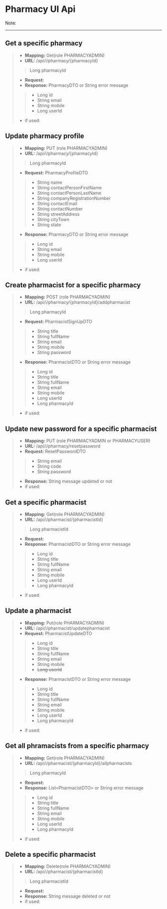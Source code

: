 # Pharmacy UI Api

Note:

---
## Get a specific pharmacy
>- **Mapping:** Get(role PHARMACYADMIN)
>- **URL:** /api/i/pharmacy/{pharmacyId}
>> Long pharmacyId
>- **Request:** 
>- **Response:** PharmacyDTO or String error message
>>- Long id
>>- String email
>>- String mobile
>>- Long userId
>- if used: 

## Update pharmacy profile
>- **Mapping:** PUT (role PHARMACYADMIN)
>- **URL:** /api/i/pharmacy/{pharmacyId}
>> Long pharmacyId
>- **Request:** PharmacyProfileDTO
>>- String name
>>- String contactPersonFirstName
>>- String contactPersonLastName
>>- String companyRegistrationNumber
>>- String contactEmail
>>- String contactNumber
>>- String streetAddress
>>- String cityTown
>>- String state
>- **Response:** PharmacyDTO or String error message
>>- Long id
>>- String email
>>- String mobile
>>- Long userId
>- if used: 

## Create pharmacist for a specific pharmacy
>- **Mapping:** POST (role PHARMACYADMIN)
>- **URL:** /api/i/pharmacy/{pharmacyId}/addpharmacist
>> Long pharmacyId
>- **Request:** PharmacistSignUpDTO
>>- String title
>>- String fullName
>>- String email
>>- String mobile
>>- String password
>- **Response:** PharmacistDTO or String error message
>>- Long id
>>- String title
>>- String fullName
>>- String email
>>- String mobile
>>- Long userId
>>- Long pharmacyId
>- if used: 

## Update new password for a specific pharmacist
>- **Mapping:** PUT (role PHARMACYADMIN or PHARMACYUSER)
>- **URL:** /api/i/pharmacy/resetpassword
>- **Request:** ResetPasswordDTO
>>- String email
>>- String code
>>- String password
>- **Response:** String message updeted or not
>- if used: 

## Get a specific pharmacist
>- **Mapping:** Get(role PHARMACYADMIN)
>- **URL:** /api/i/pharmacist/{pharmacistId}
>> Long pharmacistId
>- **Request:** 
>- **Response:** PharmacistDTO or String error message
>>- Long id
>>- String title
>>- String fullName
>>- String email
>>- String mobile
>>- Long userId
>>- Long pharmacyId
>- if used: 

## Update a pharmacist
>- **Mapping:** Put(role PHARMACYADMIN)
>- **URL:** /api/i/pharmacist/updatepharmacist
>- **Request:** PharmacistUpdateDTO
>>- Long id
>>- String title
>>- String fullName
>>- String email
>>- String mobile
>>- ~~Long userId~~
>- **Response:** PharmacistDTO or String error message
>>- Long id
>>- String title
>>- String fullName
>>- String email
>>- String mobile
>>- Long userId
>>- Long pharmacyId
>- if used: 

## Get all phramacists from a specific pharmacy
>- **Mapping:** Get(role PHARMACYADMIN)
>- **URL:** /api/i/pharmacist/{pharmacyId}/allpharmacists
>> Long pharmacyId
>- **Request:** 
>- **Response:** List&LT;PharmacistDTO> or String error message
>>- Long id
>>- String title
>>- String fullName
>>- String email
>>- String mobile
>>- Long userId
>>- Long pharmacyId
>- if used: 

## Delete a specific pharmacist
>- **Mapping:** Delete(role PHARMACYADMIN)
>- **URL:** /api/i/pharmacist/{pharmacistId}
>> Long pharmacistId
>- **Request:** 
>- **Response:** String message deleted or not
>- if used: 